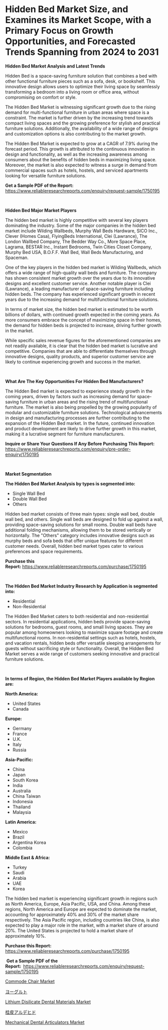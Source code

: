 <p><h1>Hidden Bed Market Size, and Examines its Market Scope, with a Primary Focus on Growth Opportunities, and Forecasted Trends Spanning from 2024 to 2031</h1></p><p><strong>Hidden Bed Market Analysis and Latest Trends</strong></p>
<p><p>Hidden Bed is a space-saving furniture solution that combines a bed with other functional furniture pieces such as a sofa, desk, or bookshelf. This innovative design allows users to optimize their living space by seamlessly transforming a bedroom into a living room or office area, without compromising on comfort or style.</p><p>The Hidden Bed Market is witnessing significant growth due to the rising demand for multi-functional furniture in urban areas where space is a constraint. The market is further driven by the increasing trend towards compact living spaces and the growing preference for stylish and practical furniture solutions. Additionally, the availability of a wide range of designs and customization options is also contributing to the market growth.</p><p>The Hidden Bed Market is expected to grow at a CAGR of 7.9% during the forecast period. This growth is attributed to the continuous innovation in design and functionality, as well as the increasing awareness among consumers about the benefits of hidden beds in maximizing living space. Moreover, the market is also expected to witness a surge in demand from commercial spaces such as hotels, hostels, and serviced apartments looking for versatile furniture solutions.</p></p>
<p><strong>Get a Sample PDF of the Report:&nbsp;</strong> <a href="https://www.reliableresearchreports.com/enquiry/request-sample/1750195">https://www.reliableresearchreports.com/enquiry/request-sample/1750195</a></p>
<p>&nbsp;</p>
<p><strong>Hidden Bed Major Market Players</strong></p>
<p><p>The hidden bed market is highly competitive with several key players dominating the industry. Some of the major companies in the hidden bed market include Wilding Wallbeds, Murphy Wall Beds Hardware, SICO Inc., Clever (Homes Casa), FlyingBeds International, Clei (Lawrance), The London Wallbed Company, The Bedder Way Co., More Space Place, Lagrama, BESTAR Inc., Instant Bedrooms, Twin Cities Closet Company, Murphy Bed USA, B.O.F.F. Wall Bed, Wall Beds Manufacturing, and Spaceman.</p><p>One of the key players in the hidden bed market is Wilding Wallbeds, which offers a wide range of high-quality wall beds and furniture. The company has shown consistent market growth over the years due to its innovative designs and excellent customer service. Another notable player is Clei (Lawrance), a leading manufacturer of space-saving furniture including hidden beds. The company has experienced significant growth in recent years due to the increasing demand for multifunctional furniture solutions.</p><p>In terms of market size, the hidden bed market is estimated to be worth billions of dollars, with continued growth expected in the coming years. As more consumers embrace the concept of maximizing space in their homes, the demand for hidden beds is projected to increase, driving further growth in the market.</p><p>While specific sales revenue figures for the aforementioned companies are not readily available, it is clear that the hidden bed market is lucrative and competitive. Companies that are able to differentiate themselves through innovative designs, quality products, and superior customer service are likely to continue experiencing growth and success in the market.</p></p>
<p>&nbsp;</p>
<p><strong>What Are The Key Opportunities For Hidden Bed Manufacturers?</strong></p>
<p><p>The Hidden Bed market is expected to experience steady growth in the coming years, driven by factors such as increasing demand for space-saving furniture in urban areas and the rising trend of multifunctional furniture. The market is also being propelled by the growing popularity of modular and customizable furniture solutions. Technological advancements in design and manufacturing processes are further contributing to the expansion of the Hidden Bed market. In the future, continued innovation and product development are likely to drive further growth in this market, making it a lucrative segment for furniture manufacturers.</p></p>
<p><strong>Inquire or Share Your Questions If Any Before Purchasing This Report:</strong> <a href="https://www.reliableresearchreports.com/enquiry/pre-order-enquiry/1750195">https://www.reliableresearchreports.com/enquiry/pre-order-enquiry/1750195</a></p>
<p>&nbsp;</p>
<p><strong>Market Segmentation</strong></p>
<p><strong>The Hidden Bed Market Analysis by types is segmented into:</strong></p>
<p><ul><li>Single Wall Bed</li><li>Double Wall Bed</li><li>Others</li></ul></p>
<p><p>Hidden bed market consists of three main types: single wall bed, double wall bed, and others. Single wall beds are designed to fold up against a wall, providing space-saving solutions for small rooms. Double wall beds have additional folding mechanisms, allowing them to be stored vertically or horizontally. The "Others" category includes innovative designs such as murphy beds and sofa beds that offer unique features for different customer needs. Overall, hidden bed market types cater to various preferences and space requirements.</p></p>
<p><strong>Purchase this Report:&nbsp;</strong><a href="https://www.reliableresearchreports.com/purchase/1750195">https://www.reliableresearchreports.com/purchase/1750195</a></p>
<p>&nbsp;</p>
<p><strong>The Hidden Bed Market Industry Research by Application is segmented into:</strong></p>
<p><ul><li>Residential</li><li>Non-Residential</li></ul></p>
<p><p>The Hidden Bed Market caters to both residential and non-residential sectors. In residential applications, hidden beds provide space-saving solutions for bedrooms, guest rooms, and small living spaces. They are popular among homeowners looking to maximize square footage and create multifunctional rooms. In non-residential settings such as hotels, hostels, and vacation rentals, hidden beds offer versatile sleeping arrangements for guests without sacrificing style or functionality. Overall, the Hidden Bed Market serves a wide range of customers seeking innovative and practical furniture solutions.</p></p>
<p>&nbsp;</p>
<p><strong>In terms of Region, the Hidden Bed Market Players available by Region are:</strong></p>
<p>
    <p> <strong> North America: </strong>
        <ul>
            <li>United States</li>
            <li>Canada</li>
        </ul>
        </p> 
    <p> <strong> Europe: </strong>
        <ul>
            <li>Germany</li>
            <li>France</li>
            <li>U.K.</li>
            <li>Italy</li>
            <li>Russia</li>
        </ul>
        </p> 
    <p> <strong> Asia-Pacific: </strong>
        <ul>
            <li>China</li>
            <li>Japan</li>
            <li>South Korea</li>
            <li>India</li>
            <li>Australia</li>
            <li>China Taiwan</li>
            <li>Indonesia</li>
            <li>Thailand</li>
            <li>Malaysia</li>
        </ul>
        </p> 
    <p> <strong> Latin America: </strong>
        <ul>
            <li>Mexico</li>
            <li>Brazil</li>
            <li>Argentina Korea</li>
            <li>Colombia</li>
        </ul>
        </p> 
    <p> <strong> Middle East & Africa: </strong>
        <ul>
            <li>Turkey</li>
            <li>Saudi</li>
            <li>Arabia</li>
            <li>UAE</li>
            <li>Korea</li>
        </ul>
    </p>
    </p>
<p><p>The hidden bed market is experiencing significant growth in regions such as North America, Europe, Asia Pacific, USA, and China. Among these regions, North America and Europe are expected to dominate the market, accounting for approximately 40% and 30% of the market share respectively. The Asia Pacific region, including countries like China, is also expected to play a major role in the market, with a market share of around 20%. The United States is projected to hold a market share of approximately 10%.</p></p>
<p><strong>Purchase this Report: </strong><a href="https://www.reliableresearchreports.com/purchase/1750195">https://www.reliableresearchreports.com/purchase/1750195</a></p>
<p>&nbsp;<strong>Get a Sample PDF of the Report:&nbsp;&nbsp;</strong><a href="https://www.reliableresearchreports.com/enquiry/request-sample/1750195">https://www.reliableresearchreports.com/enquiry/request-sample/1750195</a></p>
<p><strong></strong></p>
<p><p><a href="https://github.com/fiixsa/Market-Research-Report-List-1/blob/main/commode-chair-market.md">Commode Chair Market</a></p><p><a href="https://github.com/xemfu2379520/Market-Research-Report-List-1/blob/main/31472484358.md">ヨーグルト</a></p><p><a href="https://issuu.com/reportprime-2/docs/lithium-disilicate-dental-materials-market-size-20">Lithium Disilicate Dental Materials Market</a></p><p><a href="https://github.com/bucuel854722/Market-Research-Report-List-1/blob/main/53938904359.md">桂皮アルデヒド</a></p><p><a href="https://issuu.com/reportprime-2/docs/mechanical-dental-articulators-market-size-2030.pp">Mechanical Dental Articulators Market</a></p></p>